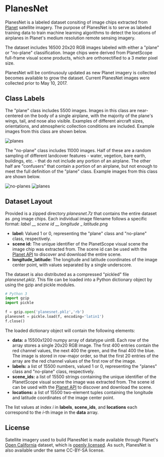 # PlanesNet
PlanesNet is a labeled dataset consiting of image chips extracted from [Planet](https://www.planet.com/) satellite imagery. The purpose of PlanesNet is to serve as labeled training data to train machine learning algorithms to detect the locations of airplanes in Planet's medium resolution remote sensing imagery. 

The dataset includes 16500 20x20 RGB images labeled with either a "plane" or "no-plane" classification. Image chips were derived from PlanetScope full-frame visual scene products, which are orthorectified to a 3 meter pixel size. 

PlanesNet will be continusouly updated as new Planet imagery is collected becomes available to grow the dataset. Current PlanesNet images were collected prior to May 10, 2017. 

## Class Labels   
The "plane" class includes 5500 images. Images in this class are near-centered on the body of a single airplane, with the majority of the plane's wings, tail, and nose also visible. Examples of different aircraft sizes, orientations, and atmospheric collection conditions are included. Example images from this class are shown below. 

![planes](http://i.imgur.com/SkimtmU.png)

The "no-plane" class includes 11000 images. Half of these are a random sampling of different landcover features - water, vegetion, bare earth, buildings, etc. - that do not include any portion of an airplane. The other half are "confusers" that contain a portion of an airplane, but not enough to meet the full definition of the "plane" class. Example images from this class are shown below.

![no-planes](http://i.imgur.com/9mxE7Ca.png)
![planes](http://i.imgur.com/81eOBRz.png)

## Dataset Layout
Provided is a zipped directory *planesnet.7z* that contains the entire dataset as .png image chips. Each individual image filename follows a specific format: *label* __ *scene id* __ *longitude* _ *latitude*.png

- **label:** Valued 1 or 0, representing the "plane" class and "no-plane" class, respectively. 
- **scene id:** The unique identifier of the PlanetScope visual scene the image chip was extracted from. The scene id can be used with the [Planet API](https://www.planet.com/docs/reference/data-api/) to discover and download the entire scene.
- **longitude_latitude:** The longitude and latitude coordinates of the image center point, with values separated by a single underscore. 

The dataset is also distributed as a compressed "pickled" file *planesnet.pklz*. This file can be loaded into a Python dictionary object by using the gzip and pickle modules.
```python
# Python 3
import gzip
import pickle
    
f = gzip.open('planesnet.pklz','rb')
planesnet = pickle.load(f, encoding='latin1')
f.close()
```
The loaded dictionary object will contain the following elements: 

- **data:** a 15500x1200 numpy array of datatype uint8. Each row of the array stores a single 20x20 RGB image. The first 400 entries contain the red channel values, the next 400 the green, and the final 400 the blue. The image is stored in row-major order, so that the first 20 entries of the array are the red channel values of the first row of the image.
- **labels:** a list of 15500 numbers, valued 1 or 0, representing the "planes" class and "no-plane" class, respectively.
- **scene_ids:** a list of 15500 strings containing the unique identifier of the PlanetScope visual scene the image was extracted from. The scene id can be used with the [Planet API](https://www.planet.com/docs/reference/data-api/) to discover and download the scene.
- **locations:** a list of 15500 two-element tuples containing the longitude and latitude coordinates of the image center point.

The list values at index *i* in **labels**, **scene_ids**, and **locations** each correspond to the *i*-th image in the **data** array.

## License
Satellite imagery used to build PlanesNet is made available through Planet's [Open California](https://www.planet.com/products/open-california/) dataset, which is [openly licensed](https://creativecommons.org/licenses/by-sa/4.0/). As such, PlanesNet is also available under the same CC-BY-SA license.
